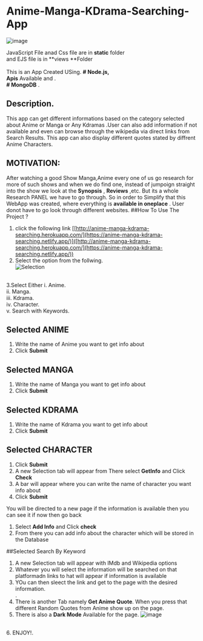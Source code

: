 ﻿# Anime-Manga-KDrama-Searching-App
 ![image](https://user-images.githubusercontent.com/92802892/172531406-abcc2608-d6c5-4bce-8fdb-64b6e30cd371.png)

JavaScript File anad Css file are in **static** folder<br>
and EJS file is in **views **Folder<br>
<br>
This is an App Created USing.
**# Node.js,** <br>
**Apis** Available and .<br>
**# MongoDB** . <br>
## Description.
This app can get different informations based on the category selected about Anime or Manga or Any Kdramas .User can also add information if not available and even can browse through the wikipedia via direct links from Search Results. This app can also display different quotes stated by diffrent Anime Characters.

## MOTIVATION:
After watching a good Show Manga,Anime every one of us go research for more of such shows and when we do find one, instead of jumpoign straight into the show we look at the **Synopsis** , **Reviews** ,etc. But its a whole Research PANEL we have to go through.
So in order to Simplify that this WebApp was created, where everything is **available in oneplace** . User donot have to go look through different websites.
##How To Use The Project ?
1. click the following link [[http://anime-manga-kdrama-searching.herokuapp.com/](https://anime-manga-kdrama-searching.netlify.app/)]([http://anime-manga-kdrama-searching.herokuapp.com/](https://anime-manga-kdrama-searching.netlify.app/))
2. Select the option from the follwing.<br>
  ![Selection](https://user-images.githubusercontent.com/92802892/172529451-e3768840-8770-4f2b-b6f8-09afb710ea46.png)
<br>
3.Select Either 
  i.   Anime.<br>
  ii.  Manga.<br>
  iii. Kdrama.<br>
  iv.  Character.<br>
  v.   Search with Keywords.<br>
  
 ## Selected ANIME
 1. Write the name of Anime you want to get info about
 2. Click **Submit**
 
 ## Selected MANGA
 1. Write the name of Manga you want to get info about
 2. Click **Submit**

## Selected KDRAMA
 1. Write the name of Kdrama you want to get info about
 2. Click **Submit**

## Selected CHARACTER
 1. Click **Submit**
 2. A new Selection tab will appear from There select **GetInfo** and Click **Check**
 3. A bar will appear where you can write the name of character you want info about
 4. Click **Submit**
 
 You will be directed to a new page if the information is available then you can see it if now then go back
 1. Select **Add Info** and Click **check**
 2. From there you can add info about the character which will be stored in the Database 

##Selected Search By Keyword
 1. A new Selection tab will appear with IMdb and Wikipedia options
 2. Whatever you will select the information will be searched on that platformadn links to hat will appear if information is available
 3. YOu can then sleect the link and get to the page with the desired information.<br>
  .<br>
4. There is another Tab namely **Get Anime Quote**.
    When you press that different Random Quotes from Anime show up on the page.
5. There is also a **Dark Mode** Available for the page.
  ![image](https://user-images.githubusercontent.com/92802892/172531494-9c6be798-58de-4655-a7b6-909ea049fd0f.png)

<br>
6. ENJOY!.
